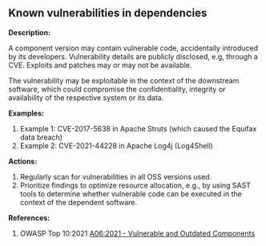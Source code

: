 ## Known vulnerabilities in dependencies

**Description:**

A component version may contain vulnerable code, accidentally introduced by its developers. Vulnerability details are publicly disclosed, e.g, through a CVE. Exploits and patches may or may not be available.

The vulnerability may be exploitable in the context of the downstream software, which could compromise the confidentiality, integrity or availability of the respective system or its data.

**Examples:**

1. Example 1: CVE-2017-5638 in Apache Struts (which caused the Equifax data breach)
2. Example 2: CVE-2021-44228 in Apache Log4j (Log4Shell)

**Actions:**

1. Regularly scan for vulnerabilities in all OSS versions used.
2. Prioritize findings to optimize resource allocation, e.g., by using SAST tools to determine whether vulnerable code can be executed in the context of the dependent software.

**References:**

1. OWASP Top 10:2021 [A06:2021 - Vulnerable and Outdated Components](https://owasp.org/Top10/A06_2021-Vulnerable_and_Outdated_Components/)
